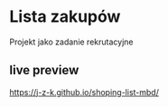 # Lista zakupów

Projekt jako zadanie rekrutacyjne

## live preview

https://j-z-k.github.io/shoping-list-mbd/
